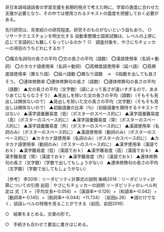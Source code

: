 非日本語母語話者の学習支援を長期的視点で考えた時に、学習の進度に合わせた支援が必要となり、その中では使用されるテキストの震度を把握しておく必要がある。

先行研究は、背景紹介の研究程度。研究そのものがないという話もあり。
○　リサーチクエスチョンを明文化する
自動車整備士国家試験は、レベルの上昇に応じて言語的にも難しくなっているのか？
○　調査対象を、やさにちチェッカーの項目のうちどれにするか？


⭕️複合名詞句の長さの平均
⭕️文の長さの平均（語数）
⭕️漢語使用率（名詞＋動詞）
⭕️カタカナ語使用率（名詞＋動詞）
⭕️高頻度語使用率（延べ語）
⭕️高頻度語使用率（異なり語）
⭕️延べ語数
⭕️異なり語数　→　G指数を出しても良さそう。
⭕️連体修飾率
⭕️連体修飾句の長さ（語数）
⭕️連体修飾句の長さの平均（語数）
▲文の長さの平均（文字数）（語によって長さが違いすぎるので、あまりあてにならなさそう）
▲見出しを除いた文の長さの平均（語数）（そもそも見出しは関係ないので）
▲見出しを除いた文の長さの平均（文字数）（そもそも見出しは関係ないので）
▲初級語彙の比率（％）（初級語彙を期待するテキストではない）
▲漢字語彙難易度（低）（ポスターのスペース的に）
▲漢字語彙難易度（高）（ポスターのスペース的に）
▲漢字語彙難易度（常）（ポスターのスペース的に）
▲漢字語彙難易度（外）（ポスターのスペース的に）
▲漢語使用率（名詞のみ）（ポスターのスペース的に）
▲漢語使用率（動詞のみ）（ポスターのスペース的に）
▲カタカナ語使用率（名詞のみ）（ポスターのスペース的に）
▲カタカナ語使用率（動詞のみ）（ポスターのスペース的に）
▲漢字使用率（漢語でおｋ）
▲漢字難易度（低）（漢語でおｋ）
▲漢字難易度（高）（漢語でおｋ）
▲漢字難易度（常）（漢語でおｋ）
▲漢字難易度（外）（漢語でおｋ）
▲連体修飾句の長さ（文字数）（字数で出してもしょうがない）
▲連体修飾句の長さの平均（文字数）（字数で出してもしょうがない）

［参考］
李2016：リーダビリティ計算式の説明
柴崎2014：リーダビリティ計算についての引用
岩田：やさにちチェッカーの説明
	リーダビリティのレベル判定は
	式［Ｘ =｛平均文長*-0.056｝+｛漢語率*-0.126｝+｛和語率*-0.042｝+｛動詞率*-0.145｝+｛助詞率*-0.044｝+11.724）　（岩田p.26）
★語だけでなく、談話レベルの特徴を見ることができる（岩田、岩田2016）


○　結果をまとめる。文章の形で。

○　手続きも合わせて要旨に書きはじめる。


